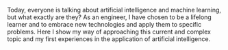 Today, everyone is talking about artificial intelligence and machine learning, but what exactly are they? As an engineer, I have chosen to be a lifelong learner and to embrace new technologies and apply them to specific problems. Here I show my way of approaching this current and complex topic and my first experiences in the application of artificial intelligence.

